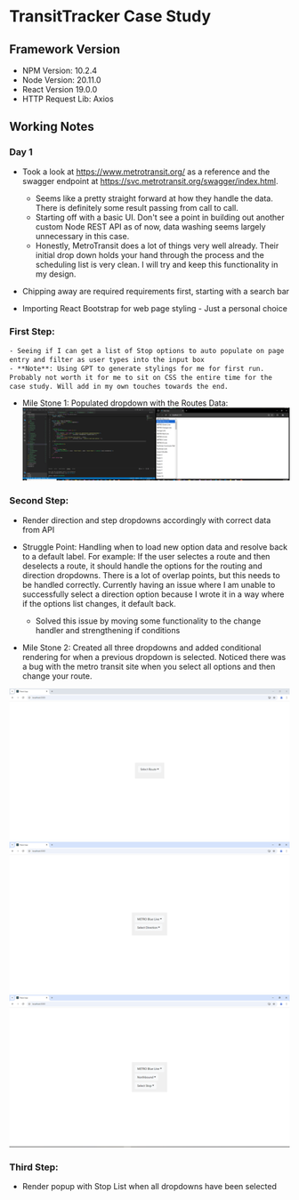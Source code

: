 # TransitTracker Case Study

## Framework Version
- NPM Version: 10.2.4
- Node Version: 20.11.0
- React Version 19.0.0
- HTTP Request Lib: Axios

## Working Notes

### Day 1
- Took a look at https://www.metrotransit.org/ as a reference and the swagger endpoint at https://svc.metrotransit.org/swagger/index.html.
    - Seems like a pretty straight forward at how they handle the data. There is definitely some result passing from call to call.
    - Starting off with a basic UI. Don't see a point in building out another custom Node REST API as of now, data washing seems largely unnecessary in this case.
    - Honestly, MetroTransit does a lot of things very well already. Their initial drop down holds your hand through the process and the scheduling list is very clean. I will try and keep this functionality in my design.

- Chipping away are required requirements first, starting with a search bar

- Importing React Bootstrap for web page styling - Just a personal choice

### First Step:
    - Seeing if I can get a list of Stop options to auto populate on page entry and filter as user types into the input box
    - **Note**: Using GPT to generate stylings for me for first run. Probably not worth it for me to sit on CSS the entire time for the case study. Will add in my own touches towards the end.

- Mile Stone 1: Populated dropdown with the Routes Data:
![image](./pictures\Milestone_1.PNG)

### Second Step:
- Render direction and step dropdowns accordingly with correct data from API

- Struggle Point: Handling when to load new option data and resolve back to a default label. For example: If the user selectes a route and then deselects a route, it should handle the options for the routing and direction dropdowns. There is a lot of overlap points, but this needs to be handled correctly. Currently having an issue where I am unable to successfully select a direction option because I wrote it in a way where if the options list changes, it default back.
    - Solved this issue by moving some functionality to the change handler and strengthening if conditions

- Mile Stone 2: Created all three dropdowns and added conditional rendering for when a previous dropdown is selected. Noticed there was a bug with the metro transit site when you select all options and then change your route.

![image](./pictures\Milestone_2a.PNG)
![image](./pictures\Milestone_2b.PNG)
![image](./pictures\Milestone_2c.PNG)

### Third Step:
- Render popup with Stop List when all dropdowns have been selected
